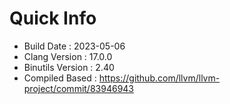 # Quick Info
* Build Date : 2023-05-06
* Clang Version : 17.0.0
* Binutils Version : 2.40
* Compiled Based : https://github.com/llvm/llvm-project/commit/83946943
